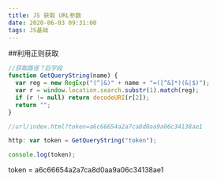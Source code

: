 ```yaml
---
title: JS 获取 URL参数
date: 2020-06-03 09:31:00
tags: JS基础
---
```


##利用正则获取

```javascript
//获取路径？后字段
function GetQueryString(name) {
  var reg = new RegExp("(^|&)" + name + "=([^&]*)(&|$)");
  var r = window.location.search.substr(1).match(reg);
  if (r != null) return decodeURI(r[2]);
  return "";
}

//url/index.html?token=a6c66654a2a7ca8d0aa9a06c34138ae1

http: var token = GetQueryString("token");

console.log(token);
```

token = a6c66654a2a7ca8d0aa9a06c34138ae1
